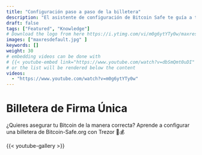 ```yaml
---
title: "Configuración paso a paso de la billetera"
description: "El asistente de configuración de Bitcoin Safe te guía a través de los pasos para crear una billetera Bitcoin de firma única"
draft: false
tags: ["Featured", "Knowledge"]
# Download the logo from here https://i.ytimg.com/vi/m0g6ytYTy0w/maxresdefault.jpg
images: ["maxresdefault.jpg" ]
keywords: []
weight: 30
# embedding videos can be done with 
# {{< youtube-embed link="https://www.youtube.com/watch?v=dbSmQmt0uDI" >}}
# or the list will be rendered below the content
videos:
  - "https://www.youtube.com/watch?v=m0g6ytYTy0w"
---
```


# Billetera de Firma Única

¿Quieres asegurar tu Bitcoin de la manera correcta? Aprende a configurar una billetera de Bitcoin-Safe.org con Trezor 🔐💰

{{< youtube-gallery >}}